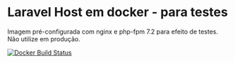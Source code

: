# Laravel Host em docker - para testes
Imagem pré-configurada com nginx e php-fpm 7.2 para efeito de testes. Não utilize em produção. 


[![Docker Build Status](https://img.shields.io/docker/automated/marcosfreitas/docker-laravel-host?style=for-the-badge)](https://hub.docker.com/r/marcosfreitas/docker-laravel-host/)